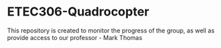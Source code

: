 # ETEC306-Quadrocopter
This repository is created to monitor the progress of the group, as well as provide access to our professor - Mark Thomas
